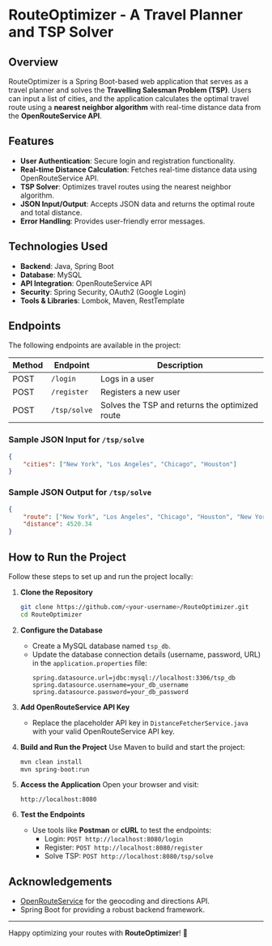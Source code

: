 # RouteOptimizer - A Travel Planner and TSP Solver

## Overview

RouteOptimizer is a Spring Boot-based web application that serves as a travel planner and solves the **Travelling Salesman Problem (TSP)**. Users can input a list of cities, and the application calculates the optimal travel route using a **nearest neighbor algorithm** with real-time distance data from the **OpenRouteService API**.

## Features

- **User Authentication**: Secure login and registration functionality.
- **Real-time Distance Calculation**: Fetches real-time distance data using OpenRouteService API.
- **TSP Solver**: Optimizes travel routes using the nearest neighbor algorithm.
- **JSON Input/Output**: Accepts JSON data and returns the optimal route and total distance.
- **Error Handling**: Provides user-friendly error messages.

## Technologies Used

- **Backend**: Java, Spring Boot
- **Database**: MySQL
- **API Integration**: OpenRouteService API
- **Security**: Spring Security, OAuth2 (Google Login)
- **Tools & Libraries**: Lombok, Maven, RestTemplate

## Endpoints

The following endpoints are available in the project:

| Method | Endpoint     | Description                                    |
| ------ | ------------ | ---------------------------------------------- |
| POST   | `/login`     | Logs in a user                                 |
| POST   | `/register`  | Registers a new user                           |
| POST   | `/tsp/solve` | Solves the TSP and returns the optimized route |

### Sample JSON Input for `/tsp/solve`

```json
{
    "cities": ["New York", "Los Angeles", "Chicago", "Houston"]
}
```

### Sample JSON Output for `/tsp/solve`

```json
{
    "route": ["New York", "Los Angeles", "Chicago", "Houston", "New York"],
    "distance": 4520.34
}
```

## How to Run the Project

Follow these steps to set up and run the project locally:

1. **Clone the Repository**

   ```bash
   git clone https://github.com/<your-username>/RouteOptimizer.git
   cd RouteOptimizer
   ```

2. **Configure the Database**

   - Create a MySQL database named `tsp_db`.
   - Update the database connection details (username, password, URL) in the `application.properties` file:
     ```
     spring.datasource.url=jdbc:mysql://localhost:3306/tsp_db
     spring.datasource.username=your_db_username
     spring.datasource.password=your_db_password
     ```

3. **Add OpenRouteService API Key**

   - Replace the placeholder API key in `DistanceFetcherService.java` with your valid OpenRouteService API key.

4. **Build and Run the Project**
   Use Maven to build and start the project:

   ```bash
   mvn clean install
   mvn spring-boot:run
   ```

5. **Access the Application**
   Open your browser and visit:

   ```
   http://localhost:8080
   ```

6. **Test the Endpoints**

   - Use tools like **Postman** or **cURL** to test the endpoints:
     - Login: `POST http://localhost:8080/login`
     - Register: `POST http://localhost:8080/register`
     - Solve TSP: `POST http://localhost:8080/tsp/solve`

## Acknowledgements

- [OpenRouteService](https://openrouteservice.org/) for the geocoding and directions API.
- Spring Boot for providing a robust backend framework.

---

Happy optimizing your routes with **RouteOptimizer**! 🚀

